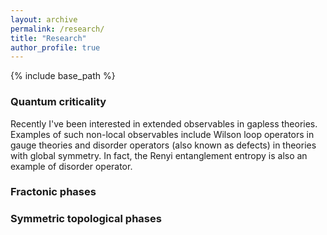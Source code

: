 ```yaml
---
layout: archive
permalink: /research/
title: "Research"
author_profile: true
---
```


{% include base_path %}

### Quantum criticality

Recently I've been interested in extended observables in gapless theories. Examples of such non-local observables include Wilson loop operators in gauge theories and disorder operators (also known as defects) in theories with global symmetry. In fact, the Renyi entanglement entropy is also an example of disorder operator.

### Fractonic phases

### Symmetric topological phases
